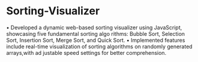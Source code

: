 # Sorting-Visualizer
 • Developed a dynamic web-based sorting visualizer using JavaScript, showcasing five fundamental sorting algo
rithms: Bubble Sort, Selection Sort, Insertion Sort, Merge Sort, and Quick Sort.
 • Implemented features include real-time visualization of sorting algorithms on randomly generated arrays,with ad
justable speed settings for better comprehension.
